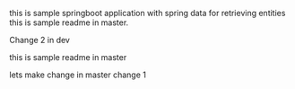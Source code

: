 this is sample springboot application with spring data for retrieving entities 
this is sample readme in master.

Change 2 in dev

this is sample readme in master

lets make change in master change 1